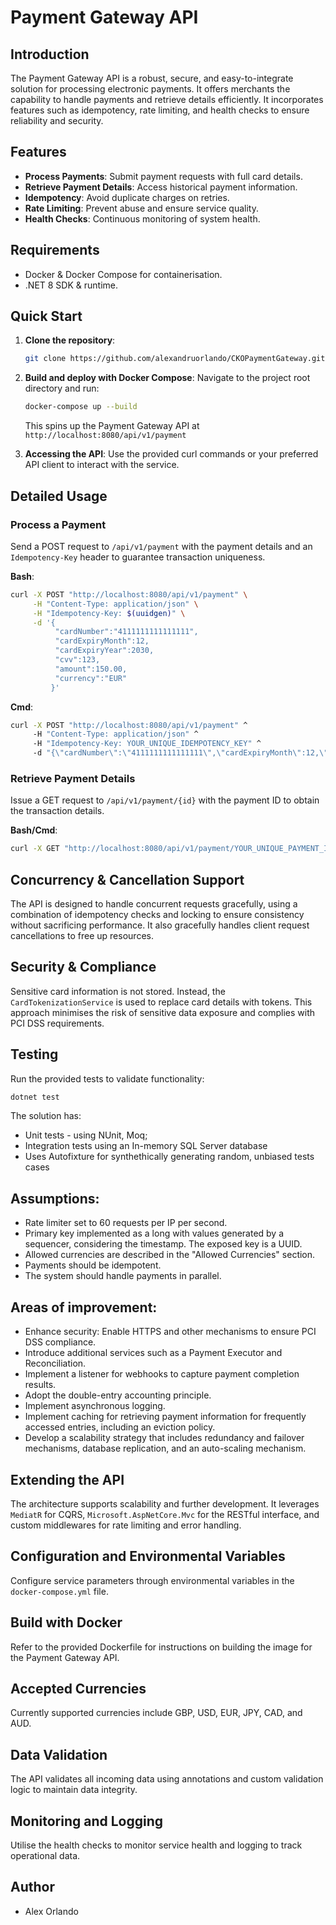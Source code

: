 # Payment Gateway API

## Introduction

The Payment Gateway API is a robust, secure, and easy-to-integrate solution for processing electronic payments. It offers merchants the capability to handle payments and retrieve details efficiently. It incorporates features such as idempotency, rate limiting, and health checks to ensure reliability and security.

## Features

- **Process Payments**: Submit payment requests with full card details.
- **Retrieve Payment Details**: Access historical payment information.
- **Idempotency**: Avoid duplicate charges on retries.
- **Rate Limiting**: Prevent abuse and ensure service quality.
- **Health Checks**: Continuous monitoring of system health.

## Requirements

- Docker & Docker Compose for containerisation.
- .NET 8 SDK & runtime.

## Quick Start

1. **Clone the repository**:
    ```bash
    git clone https://github.com/alexandruorlando/CKOPaymentGateway.git
    ```

2. **Build and deploy with Docker Compose**:
   Navigate to the project root directory and run:
    ```bash
    docker-compose up --build
    ```
   This spins up the Payment Gateway API at `http://localhost:8080/api/v1/payment`

3. **Accessing the API**: Use the provided curl commands or your preferred API client to interact with the service.

## Detailed Usage

### Process a Payment

Send a POST request to `/api/v1/payment` with the payment details and an `Idempotency-Key` header to guarantee transaction uniqueness.

**Bash**:
```bash
curl -X POST "http://localhost:8080/api/v1/payment" \
     -H "Content-Type: application/json" \
     -H "Idempotency-Key: $(uuidgen)" \
     -d '{
          "cardNumber":"4111111111111111",
          "cardExpiryMonth":12,
          "cardExpiryYear":2030,
          "cvv":123,
          "amount":150.00,
          "currency":"EUR"
         }'
```

**Cmd**:
```cmd
curl -X POST "http://localhost:8080/api/v1/payment" ^
     -H "Content-Type: application/json" ^
     -H "Idempotency-Key: YOUR_UNIQUE_IDEMPOTENCY_KEY" ^
     -d "{\"cardNumber\":\"4111111111111111\",\"cardExpiryMonth\":12,\"cardExpiryYear\":2030,\"cvv\":123,\"amount\":150.00,\"currency\":\"EUR\"}"
```

### Retrieve Payment Details

Issue a GET request to `/api/v1/payment/{id}` with the payment ID to obtain the transaction details.

**Bash/Cmd**:
```bash
curl -X GET "http://localhost:8080/api/v1/payment/YOUR_UNIQUE_PAYMENT_ID"
```

## Concurrency & Cancellation Support

The API is designed to handle concurrent requests gracefully, using a combination of idempotency checks and locking to ensure consistency without sacrificing performance. It also gracefully handles client request cancellations to free up resources.

## Security & Compliance

Sensitive card information is not stored. Instead, the `CardTokenizationService` is used to replace card details with tokens. This approach minimises the risk of sensitive data exposure and complies with PCI DSS requirements.

## Testing

Run the provided tests to validate functionality:

```bash
dotnet test
```
The solution has:
- Unit tests - using NUnit, Moq;
- Integration tests using an In-memory SQL Server database
- Uses Autofixture for synthethically generating random, unbiased tests cases

## Assumptions:
- Rate limiter set to 60 requests per IP per second.
- Primary key implemented as a long with values generated by a sequencer, considering the timestamp. The exposed key is a UUID.
- Allowed currencies are described in the "Allowed Currencies" section.
- Payments should be idempotent.
- The system should handle payments in parallel.

## Areas of improvement:
- Enhance security: Enable HTTPS and other mechanisms to ensure PCI DSS compliance.
- Introduce additional services such as a Payment Executor and Reconciliation.
- Implement a listener for webhooks to capture payment completion results.
- Adopt the double-entry accounting principle.
- Implement asynchronous logging.
- Implement caching for retrieving payment information for frequently accessed entries, including an eviction policy.
- Develop a scalability strategy that includes redundancy and failover mechanisms, database replication, and an auto-scaling mechanism.

## Extending the API

The architecture supports scalability and further development. It leverages `MediatR` for CQRS, `Microsoft.AspNetCore.Mvc` for the RESTful interface, and custom middlewares for rate limiting and error handling.

## Configuration and Environmental Variables

Configure service parameters through environmental variables in the `docker-compose.yml` file.

## Build with Docker

Refer to the provided Dockerfile for instructions on building the image for the Payment Gateway API.

## Accepted Currencies

Currently supported currencies include GBP, USD, EUR, JPY, CAD, and AUD.

## Data Validation

The API validates all incoming data using annotations and custom validation logic to maintain data integrity.

## Monitoring and Logging

Utilise the health checks to monitor service health and logging to track operational data.

## Author

- Alex Orlando
